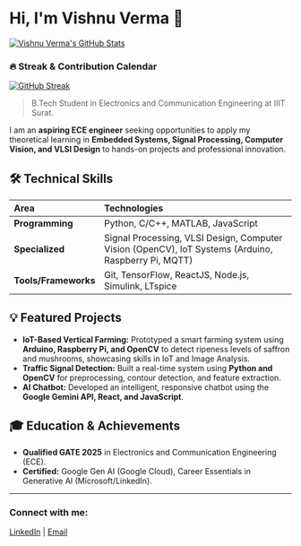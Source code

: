# Hi, I'm Vishnu Verma 👋
[![Vishnu Verma's GitHub Stats](https://github-readme-stats.vercel.app/api?username=itsVishnu101&show_icons=true&theme=tokyonight)](https://github.com/itsVishnu101)

### 🔥 Streak & Contribution Calendar
[![GitHub Streak](https://streak-stats.demolab.com/?user=itsVishnu101&theme=tokyonight)](https://git.io/streak-stats)


> B.Tech Student in Electronics and Communication Engineering at IIIT Surat.

I am an **aspiring ECE engineer** seeking opportunities to apply my theoretical learning in **Embedded Systems, Signal Processing, Computer Vision, and VLSI Design** to hands-on projects and professional innovation.
## 🛠️ Technical Skills

| Area | Technologies |
| :--- | :--- |
| **Programming** | Python, C/C++, MATLAB, JavaScript |
| **Specialized** | Signal Processing, VLSI Design, Computer Vision (OpenCV), IoT Systems (Arduino, Raspberry Pi, MQTT) |
| **Tools/Frameworks** | Git, TensorFlow, ReactJS, Node.js, Simulink, LTspice |

## 💡 Featured Projects
* **IoT-Based Vertical Farming:** Prototyped a smart farming system using **Arduino, Raspberry Pi, and OpenCV** to detect ripeness levels of saffron and mushrooms, showcasing skills in IoT and Image Analysis.
* **Traffic Signal Detection:** Built a real-time system using **Python and OpenCV** for preprocessing, contour detection, and feature extraction.
* **AI Chatbot:** Developed an intelligent, responsive chatbot using the **Google Gemini API, React, and JavaScript**.

## 🎓 Education & Achievements
* **Qualified GATE 2025** in Electronics and Communication Engineering (ECE).
* **Certified:** Google Gen AI (Google Cloud), Career Essentials in Generative AI (Microsoft/LinkedIn).

---
### Connect with me:
[LinkedIn](https://www.linkedin.com/in/its-vishnu-verma/) | [Email](mailto:ui22ec86@iiitsurat.ac.in)
